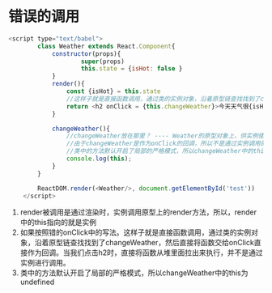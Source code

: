 # 错误的调用

~~~JavaScript
<script type="text/babel">
        class Weather extends React.Component{
            constructor(props){
                    super(props)
                    this.state = {isHot: false }
            }
            render(){
                const {isHot} = this.state
                //这样子就是直接函数调用，通过类的实例对象，沿着原型链查找找到了changeWeather，然后直接将函数交给onClick直接作为回调。当我们点击h2时，直接将函数从堆里面拉出来执行，并不是通过实例进行调用
                return <h2 onClick = {this.changeWeather}>今天天气很{isHot ? '炎热' : '寒冷' }</h2>
            }

            changeWeather(){
                //changeWeather放在那里？ ---- Weather的原型对象上，供实例使用
                //由于changeWeather是作为onClick的回调，所以不是通过实例调用的，是直接调用的
                //类中的方法默认开启了局部的严格模式，所以changeWeather中的this为undefined
                console.log(this);
            }
        }

        ReactDOM.render(<Weather/>, document.getElementById('test'))
    </script>
~~~

1. render被调用是通过渲染时，实例调用原型上的render方法，所以，render中的this指向的就是实例
2. 如果按照错的onClick中的写法。这样子就是直接函数调用，通过类的实例对象，沿着原型链查找找到了changeWeather，然后直接将函数交给onClick直接作为回调。当我们点击h2时，直接将函数从堆里面拉出来执行，并不是通过实例进行调用。
3. 类中的方法默认开启了局部的严格模式，所以changeWeather中的this为undefined